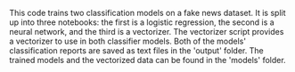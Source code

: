 This code trains two classification models on a fake news dataset. It is split up into three notebooks: the first is a logistic regression, the second is a neural network, and the third is a vectorizer. The vectorizer script provides a vectorizer to use in both classifier models. 
Both of the models' classification reports are saved as text files in the 'output' folder. The trained models and the vectorized data can be found in the 'models' folder.